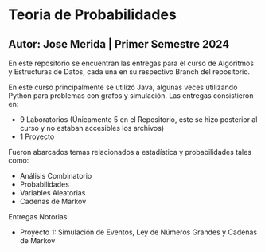 # Teoria de Probabilidades
## Autor: Jose Merida | Primer Semestre 2024
En este repositorio se encuentran las entregas para el curso de Algoritmos y Estructuras de Datos, cada una en su respectivo Branch del repositorio.

En este curso principalmente se utilizó Java, algunas veces utilizando Python para problemas con grafos y simulación. Las entregas consistieron en:

  - 9 Laboratorios (Únicamente 5 en el Repositorio, este se hizo posterior al curso y no estaban accesibles los archivos)
  - 1 Proyecto

  Fueron abarcados temas relacionados a estadística y probabilidades tales como:

  - Análisis Combinatorio
  - Probabilidades
  - Variables Aleatorias
  - Cadenas de Markov

Entregas Notorias:

  - Proyecto 1: Simulación de Eventos, Ley de Números Grandes y Cadenas de Markov
